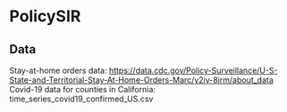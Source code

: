 # PolicySIR

## Data
Stay-at-home orders data: https://data.cdc.gov/Policy-Surveillance/U-S-State-and-Territorial-Stay-At-Home-Orders-Marc/y2iy-8irm/about_data
Covid-19 data for counties in California: time_series_covid19_confirmed_US.csv
